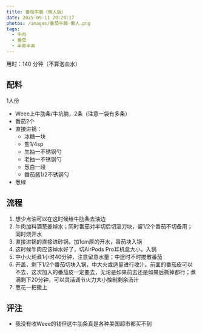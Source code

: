 ```yaml
---
title: 番茄牛腩（懒人版）
date: 2025-09-11 20:28:17
photos: /images/番茄牛腩-懒人.png
tags:
  - 牛肉
  - 番茄
  - 半荤半素
---
```


用时：140 分钟（不算泡血水）

## 配料

1人份

- Weee上牛肋条/牛坑腩，2条（注意一袋有多条）
- 番茄2个
- 直接进锅：
  - 冰糖一块
  - 盐1/4sp
  - 生抽一不锈钢勺
  - 老抽一不锈钢勺
  - 葱白一段
  - 番茄酱1/2不锈钢勺
- 葱绿

<!--more-->

## 流程

1. 想少点油可以在这时候给牛肋条去油边
2. 牛肉加料酒葱姜焯水；同时番茄对半切后切滚刀块，留1/2个番茄不切备用；同时烧开水
3. 直接进锅的直接进砂锅，加1cm厚的开水，番茄块入锅
4. 这时候牛肉应该焯水好了，切AirPods Pro耳机盒大小，入锅
5. 中小火炖煮1小时40分钟，注意留意水量；中途时不时搅散番茄
6. 开盖，剩下1/2个番茄切块入锅，中大火或适量进行收汁。前面的番茄皮可以不去，这次加入的番茄皮一定要去，无论是如果前去还是如果后撕掉都行；煮满剩下20分钟，可以灵活调节火力大小控制剩余汤汁
7. 葱花一把撒上

## 评注

- 我没有收Weee的钱但这牛肋条真是各种美国超市都买不到
